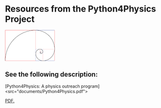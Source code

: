 # Resources from the Python4Physics Project
<img src="images/goldenspiral.png" width="164" height="102">

## See the following description:
[Python4Physics: A physics outreach program]<src="documents/Python4Physics.pdf">

<a href="/documents/Python4Physics.pdf" target="_blank">PDF.</a>
